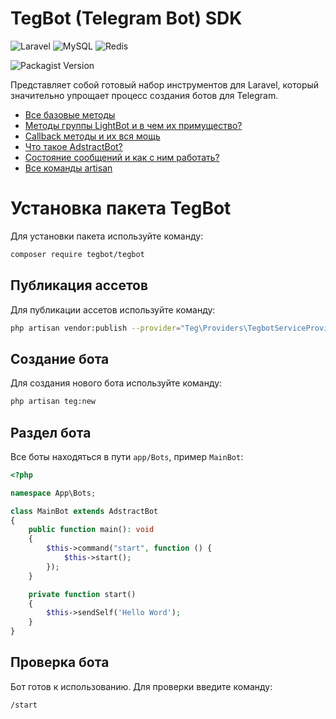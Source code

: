 # TegBot (Telegram Bot) SDK

![Laravel](https://img.shields.io/badge/laravel-%23FF2D20.svg?style=for-the-badge&logo=laravel&logoColor=white)
![MySQL](https://img.shields.io/badge/mysql-4479A1.svg?style=for-the-badge&logo=mysql&logoColor=white) 
![Redis](https://img.shields.io/badge/redis-%23DD0031.svg?style=for-the-badge&logo=redis&logoColor=white)

![Packagist Version](https://img.shields.io/packagist/v/tegbot/tegbot)

Представляет собой готовый набор инструментов для Laravel, который значительно упрощает процесс создания ботов для Telegram.

- [Все базовые методы](/)
- [Методы группы LightBot и в чем их примущество?](/)
- [Callback методы и их вся мощь](/)
- [Что такое AdstractBot?](/)
- [Состояние сообщений и как с ним работать?](/)
- [Все команды artisan](/)
  
# Установка пакета TegBot

Для установки пакета используйте команду:

```bash
composer require tegbot/tegbot
```

## Публикация ассетов

Для публикации ассетов используйте команду:

```bash
php artisan vendor:publish --provider="Teg\Providers\TegbotServiceProvider"
```

## Создание бота

Для создания нового бота используйте команду:

```bash
php artisan teg:new
```
## Раздел бота

Все боты находяться в пути `app/Bots`, пример `MainBot`:

```php
<?php

namespace App\Bots;

class MainBot extends AdstractBot
{
    public function main(): void
    {
        $this->command("start", function () {
            $this->start();
        });
    }

    private function start()
    {
        $this->sendSelf('Hello Word');
    }
}
```

## Проверка бота

Бот готов к использованию. Для проверки введите команду:

```bash
/start
```
